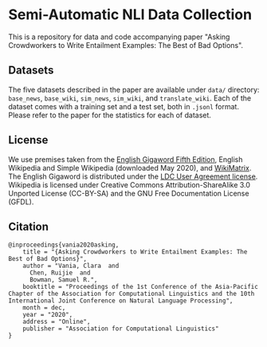 # Semi-Automatic NLI Data Collection

This is a repository for data and code accompanying paper "Asking Crowdworkers to Write Entailment Examples: The Best of Bad Options".

## Datasets

The five datasets described in the paper are available under `data/` directory: `base_news`, `base_wiki`, `sim_news`, `sim_wiki`, and `translate_wiki`. Each of the dataset comes with a training set and a test set, both in `.jsonl` format. Please refer to the paper for the statistics for each of dataset.

## License

We use premises taken from the [English Gigaword Fifth Edition](https://catalog.ldc.upenn.edu/LDC2011T07), English Wikipedia and Simple Wikipedia (downloaded May 2020), and [WikiMatrix](https://github.com/facebookresearch/LASER/tree/master/tasks/WikiMatrix). The English Gigaword is distributed under the [LDC User Agreement license](https://catalog.ldc.upenn.edu/LDC2011T07). Wikipedia is licensed under Creative Commons Attribution-ShareAlike 3.0 Unported License (CC-BY-SA) and the GNU Free Documentation License (GFDL). 


## Citation

```
@inproceedings{vania2020asking,
    title = "{Asking Crowdworkers to Write Entailment Examples: The Best of Bad Options}",
    author = "Vania, Clara  and
      Chen, Ruijie  and
      Bowman, Samuel R.",
    booktitle = "Proceedings of the 1st Conference of the Asia-Pacific Chapter of the Association for Computational Linguistics and the 10th International Joint Conference on Natural Language Processing",
    month = dec,
    year = "2020",
    address = "Online",
    publisher = "Association for Computational Linguistics"
}
```

